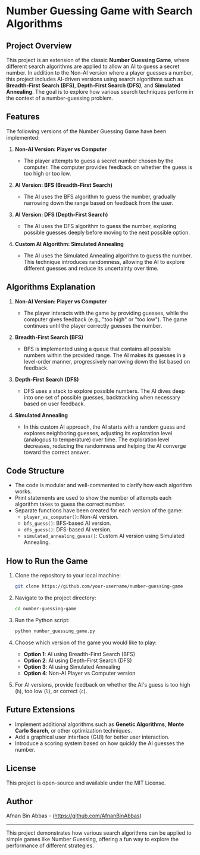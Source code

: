 # Number Guessing Game with Search Algorithms

## Project Overview

This project is an extension of the classic **Number Guessing Game**, where different search algorithms are applied to allow an AI to guess a secret number. In addition to the Non-AI version where a player guesses a number, this project includes AI-driven versions using search algorithms such as **Breadth-First Search (BFS)**, **Depth-First Search (DFS)**, and **Simulated Annealing**. The goal is to explore how various search techniques perform in the context of a number-guessing problem.

## Features

The following versions of the Number Guessing Game have been implemented:

1. **Non-AI Version: Player vs Computer**
   - The player attempts to guess a secret number chosen by the computer. The computer provides feedback on whether the guess is too high or too low.

2. **AI Version: BFS (Breadth-First Search)**
   - The AI uses the BFS algorithm to guess the number, gradually narrowing down the range based on feedback from the user.

3. **AI Version: DFS (Depth-First Search)**
   - The AI uses the DFS algorithm to guess the number, exploring possible guesses deeply before moving to the next possible option.

4. **Custom AI Algorithm: Simulated Annealing**
   - The AI uses the Simulated Annealing algorithm to guess the number. This technique introduces randomness, allowing the AI to explore different guesses and reduce its uncertainty over time.

## Algorithms Explanation

1. **Non-AI Version: Player vs Computer**
   - The player interacts with the game by providing guesses, while the computer gives feedback (e.g., "too high" or "too low"). The game continues until the player correctly guesses the number.

2. **Breadth-First Search (BFS)**
   - BFS is implemented using a queue that contains all possible numbers within the provided range. The AI makes its guesses in a level-order manner, progressively narrowing down the list based on feedback.
   
3. **Depth-First Search (DFS)**
   - DFS uses a stack to explore possible numbers. The AI dives deep into one set of possible guesses, backtracking when necessary based on user feedback.

4. **Simulated Annealing**
   - In this custom AI approach, the AI starts with a random guess and explores neighboring guesses, adjusting its exploration level (analogous to temperature) over time. The exploration level decreases, reducing the randomness and helping the AI converge toward the correct answer.

## Code Structure

- The code is modular and well-commented to clarify how each algorithm works.
- Print statements are used to show the number of attempts each algorithm takes to guess the correct number.
- Separate functions have been created for each version of the game:
  - `player_vs_computer()`: Non-AI version.
  - `bfs_guess()`: BFS-based AI version.
  - `dfs_guess()`: DFS-based AI version.
  - `simulated_annealing_guess()`: Custom AI version using Simulated Annealing.

## How to Run the Game

1. Clone the repository to your local machine:
   ```bash
   git clone https://github.com/your-username/number-guessing-game
   ```

2. Navigate to the project directory:
   ```bash
   cd number-guessing-game
   ```

3. Run the Python script:
   ```bash
   python number_guessing_game.py
   ```

4. Choose which version of the game you would like to play:
   - **Option 1**: AI using Breadth-First Search (BFS)
   - **Option 2**: AI using Depth-First Search (DFS)
   - **Option 3**: AI using Simulated Annealing
   - **Option 4**: Non-AI Player vs Computer version

5. For AI versions, provide feedback on whether the AI's guess is too high (`h`), too low (`l`), or correct (`c`).

## Future Extensions

- Implement additional algorithms such as **Genetic Algorithms**, **Monte Carlo Search**, or other optimization techniques.
- Add a graphical user interface (GUI) for better user interaction.
- Introduce a scoring system based on how quickly the AI guesses the number.

## License

This project is open-source and available under the MIT License.

## Author

Afnan Bin Abbas - (https://github.com/AfnanBinAbbas)

---

This project demonstrates how various search algorithms can be applied to simple games like Number Guessing, offering a fun way to explore the performance of different strategies.
